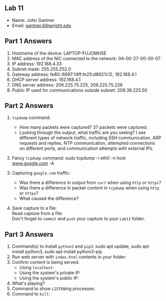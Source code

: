 ## Lab 11

- Name: John Gantner
- Email: gantner.6@wright.edu

## Part 1 Answers

1. Hostname of the device: LAPTOP-FUJOMH5E
2. MAC address of the NIC connected to the network: 0A-00-27-00-00-07
3. IP address: 192.168.4.33
4. Subnet mask: 255.255.252.0
5. Gateway address: fe80::6697:14ff:fe25:d892%12, 192.168.4.1
6. DHCP server address: 192.168.4.1
7. DNS server address: 206.225.75.225, 206.225.75.226
8. Public IP used for communications outside subnet: 208.38.225.50

## Part 2 Answers

1. `tcpdump` command:

   - How many packets were captured? 37 packets were captured.
   - Looking through the output, what traffic are you seeing? I see different types of network traffic, including SSH communication, ARP requests and replies, NTP communication, attempted connections on different ports, and communication attempts with external IPs.

2. Fancy `tcpdump` command: sudo tcpdump -i eth0 -n host www.google.com -A

3. Capturing `google.com` traffic:
   - Was there a difference in output from `curl` when using `http` or `https`?
   - Was there a difference in packet content in `tcpdump` when using `http` or `https`?
   - What caused the difference?
4. Save capture to a file:  
   Read capture from a file:  
   Don't forget to `commit` and `push` your capture to your `Lab11` folder.

## Part 3 Answers

1. Command(s) to install `python3` and `pip3`: sudo apt update, sudo apt install python3, sudo apt install python3-pip
2. Run web server with `index.html` contents in your folder:
3. Confirm content is being served:
   - Using `localhost`:
   - Using the system's private IP:
   - Using the system's public IP:
4. What's playing?
5. Command to show `LISTEN`ing processes:
6. Command to `kill`:
